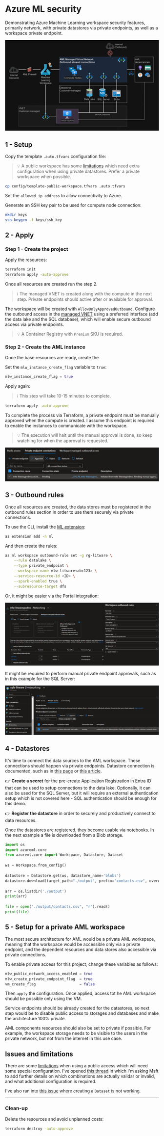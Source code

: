 # Azure ML security

Demonstrating Azure Machine Learning workspace security features, primarily network, with private datastores via private endpoints, as well as a workspace private endpoint.

<img src=".assets/aml-architecture.png" />

## 1 - Setup

Copy the template `.auto.tfvars` configuration file:

> 💡 A public workspace has some [limitations](#issues-and-limitations) which need extra configuration when using private datastores. Prefer a private workspace when possible.

```sh
cp config/template-public-workspace.tfvars .auto.tfvars
```

Set the `allowed_ip_address` to allow connectivity to Azure.

Generate an SSH key pair to be used for compute node connection:

```sh
mkdir keys
ssh-keygen -f keys/ssh_key
```

## 2 - Apply

### Step 1 - Create the project

Apply the resources:

```sh
terraform init
terraform apply -auto-approve
```

Once all resources are created run the step 2.

> ℹ️ The managed VNET is created along with the compute in the next step. Private endpoints should active after or available for approval.

The workspace will be created with `AllowOnlyApprovedOutbound`. Configure the outbound access in the [managed VNET][1] using a preferred interface (add the data lake and the SQL database), which will enable secure outbound access via private endpoints.

> 💡 A Container Registry with `Premium` SKU is required.

### Step 2 - Create the AML instance

Once the base resources are ready, create the 

Set the `mlw_instance_create_flag` variable to `true`:

```terraform
mlw_instance_create_flag = true
```

Apply again:

> ℹ️ This step will take 10-15 minutes to complete.

```sh
terraform apply -auto-approve
```

To complete the process via Terraform, a private endpoint must be manually approved when the compute is created. I assume this endpoint is required to enable the instances to communicate with the workspace.

> 💡 The execution will halt until the manual approval is done, so keep watching for when the approval is requested.

<img src=".assets/aml-compute-approval.png" width=700 />

## 3 - Outbound rules

Once all resources are created, the data stores must be registered in the outbound rules section in order to use them securely via private connections.

To use the CLI, install the [ML extension][7]:

```sh
az extension add -n ml
```

And then create the rules:

```sh
az ml workspace outbound-rule set -g rg-litware \
    --rule datalake \
    --type private_endpoint \
    --workspace-name mlw-litware<abc123> \
    --service-resource-id <ID> \
    --spark-enabled true \
    --subresource-target dfs
```

Or, it might be easier via the Portal integration:

<img src=".assets/aml-outbound-rules.png" />

It might be required to perform manual private endpoint approvals, such as in this example for the SQL Server:

<img src=".assets/aml-outbound-pe.png" />

## 4 - Datastores

It's time to connect the data sources to the AML workspace. These connections should happen via private endpoints. Datastore connection is documented, such as in [this page][3] or [this article][4].

👉 **Create a secret** for the pre-create Application Registration in Entra ID that can be used to setup connections to the data lake. Optionally, it can also be used for the SQL Server, but it will require an external authentication setup which is not covered here - SQL authentication should be enough for this demo.

👉 **Register the datastore** in order to securely and productively connect to data resources.

Once the datastores are registered, they become usable via notebooks. In the next example a file is downloaded from a Blob storage.

```python
import os
import azureml.core
from azureml.core import Workspace, Datastore, Dataset

ws = Workspace.from_config()

datastore = Datastore.get(ws, datastore_name='blobs')
datastore.download(target_path="./output", prefix="contacts.csv", overwrite=False)

arr = os.listdir('./output')
print(arr)

file = open("./output/contacts.csv", "r").read()
print(file)
```

## 5 - Setup for a private AML workspace

The most secure architecture for AML would be a private AML workspace, meaning that the workspace would be accessible only via a private endpoint, and the dependent resources and data stores also accessible via private connections.

To enable private access for this project, change these variables as follows:

```terraform
mlw_public_network_access_enabled = true
mlw_create_private_endpoint_flag  = true
vm_create_flag                    = false
```

Then `apply` the configuration. Once applied, access tot he AML workspace should be possible only using the VM.

Service endpoints should be already created for the datastores, so next step would be to disable public access to storages and databases and make the architecture 100% private.

AML components resources should also be set to private if possible. For example, the workspace storage needs to be visible to the users in the private network, but not from the internet in this use case.

## Issues and limitations

There are some [limitations][2] when using a public access which will need some special configuration. I've opened [this thread][5] in which I'm asking Msft to add further details on which combinations are actually validar or invalid, and what additional configuration is required.

I've also ran into [this issue][6] where creating a `Dataset` is not working.

---

### Clean-up

Delete the resources and avoid unplanned costs:

```sh
terraform destroy -auto-approve
```

[1]: https://learn.microsoft.com/en-us/azure/machine-learning/how-to-managed-network?view=azureml-api-2&tabs=azure-cli
[2]: https://learn.microsoft.com/en-us/azure/machine-learning/how-to-configure-private-link?view=azureml-api-2&tabs=cli#enable-public-access
[3]: https://learn.microsoft.com/en-us/AZURE/machine-learning/how-to-access-data?view=azureml-api-1
[4]: https://k21academy.com/microsoft-azure/dp-100/datastores-and-datasets-in-azure/
[5]: https://github.com/MicrosoftDocs/azure-docs/issues/120843
[6]: https://stackoverflow.com/q/78176515/3231778
[7]: https://learn.microsoft.com/en-us/azure/machine-learning/how-to-configure-cli?view=azureml-api-2&tabs=public
